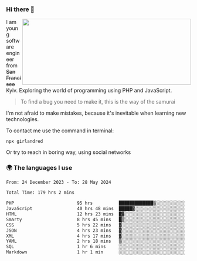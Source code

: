 ### Hi there 👋  

<img align='right' src="https://github-readme-stats.vercel.app/api?username=girlandred&count_private=true&show_icons=true&include_all_commits=true&hide_rank=true&hide_title=true&theme=buefy&card_width=300" width=460 height=180>


I am young software engineer from ~~San Francisco~~ Kyiv. Exploring the world of programming using PHP and JavaScript.


> To find a bug you need to make it, this is the way of the samurai



I'm not afraid to make mistakes, because it's inevitable when learning new technologies.

To contact me use the command in terminal:

```
npx girlandred
```

Or try to reach in boring way, using social networks


### 🌍 The languages I use

<!--START_SECTION:waka-->

```txt
From: 24 December 2023 - To: 28 May 2024

Total Time: 179 hrs 2 mins

PHP                        95 hrs          █████████████▒░░░░░░░░░░░   53.05 %
JavaScript                 40 hrs 48 mins  █████▓░░░░░░░░░░░░░░░░░░░   22.79 %
HTML                       12 hrs 23 mins  █▓░░░░░░░░░░░░░░░░░░░░░░░   06.92 %
Smarty                     8 hrs 45 mins   █▒░░░░░░░░░░░░░░░░░░░░░░░   04.89 %
CSS                        5 hrs 22 mins   ▓░░░░░░░░░░░░░░░░░░░░░░░░   03.00 %
JSON                       4 hrs 23 mins   ▓░░░░░░░░░░░░░░░░░░░░░░░░   02.45 %
XML                        4 hrs 17 mins   ▓░░░░░░░░░░░░░░░░░░░░░░░░   02.39 %
YAML                       2 hrs 18 mins   ▒░░░░░░░░░░░░░░░░░░░░░░░░   01.29 %
SQL                        1 hr 6 mins     ░░░░░░░░░░░░░░░░░░░░░░░░░   00.62 %
Markdown                   1 hr 1 min      ░░░░░░░░░░░░░░░░░░░░░░░░░   00.58 %
```

<!--END_SECTION:waka-->
